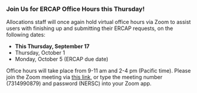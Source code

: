 ### Join Us for ERCAP Office Hours this Thursday!

Allocations staff will once again hold virtual office hours via Zoom to assist
users with finishing up and submitting their ERCAP requests, on the following
dates:
- **This Thursday, September 17**
- Thursday, October 1
- Monday, October 5 (ERCAP due date)

Office hours will take place from 9-11 am and 2-4 pm (Pacific
time). Please join the Zoom meeting via [this link](https://lbnl.zoom.us/j/7314990879?pwd=Z1B6UnRjaEVSeFNUb1hCSUFTWjE2dz09), 
or type the meeting number (7314990879) and password (NERSC) into your Zoom app.
